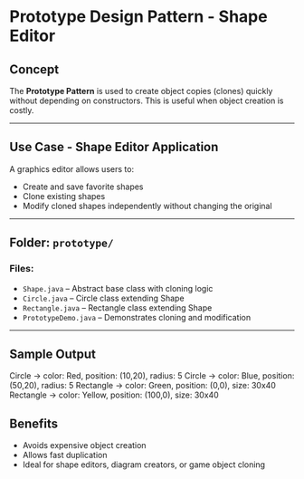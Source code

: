 # Prototype Design Pattern - Shape Editor 

##  Concept
The **Prototype Pattern** is used to create object copies (clones) quickly without depending on constructors. This is useful when object creation is costly.

---

##  Use Case - Shape Editor Application

A graphics editor allows users to:
- Create and save favorite shapes
- Clone existing shapes
- Modify cloned shapes independently without changing the original

---

##  Folder: `prototype/`
### Files:
- `Shape.java` – Abstract base class with cloning logic
- `Circle.java` – Circle class extending Shape
- `Rectangle.java` – Rectangle class extending Shape
- `PrototypeDemo.java` – Demonstrates cloning and modification

---

##  Sample Output
Circle -> color: Red, position: (10,20), radius: 5
Circle -> color: Blue, position: (50,20), radius: 5
Rectangle -> color: Green, position: (0,0), size: 30x40
Rectangle -> color: Yellow, position: (100,0), size: 30x40

## Benefits
- Avoids expensive object creation
- Allows fast duplication
- Ideal for shape editors, diagram creators, or game object cloning